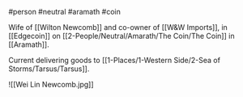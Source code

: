 #person #neutral #aramath #coin 

Wife of [[Wilton Newcomb]] and co-owner of [[W&W Imports]], in [[Edgecoin]] on 
[[2-People/Neutral/Amarath/The Coin/The Coin]] in [[Aramath]].

Current delivering goods to [[1-Places/1-Western Side/2-Sea of Storms/Tarsus/Tarsus]].

![[Wei Lin Newcomb.jpg]]